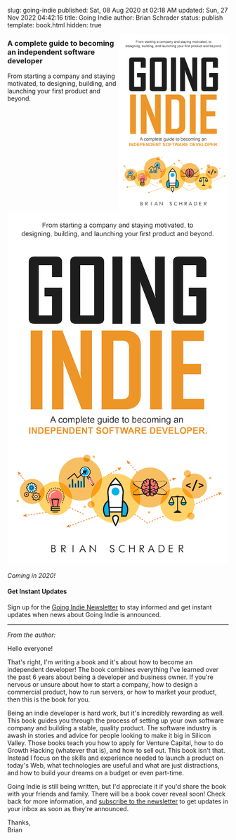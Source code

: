 slug: going-indie
published: Sat, 08 Aug 2020 at 02:18 AM
updated: Sun, 27 Nov 2022 04:42:16 
title: Going Indie
author: Brian Schrader
status: publish
template: book.html
hidden: true

<style>
    p { text-indent: 0px; }
</style>

<img
    class="not-too-small hide-on-mobile"
    style="float:right;width:250px;height:auto;"
    src="/images/going-indie/cover.jpg"
    width="250px"
/>

### A complete guide to becoming an independent software developer

From starting a company and staying motivated, to designing, building, and launching your first product and beyond.

<center class="show-on-mobile">
  <img src="/images/going-indie/cover.jpg"/>
</center>

*Coming in 2020!*


#### Get Instant Updates

Sign up for the [Going Indie Newsletter][1] to stay informed and get instant updates when news about Going Indie is announced.

[1]: https://tinyletter.com/goingindie

---

*From the author:*

Hello everyone!

That's right, I'm writing a book and it's about how to become an independent developer! The book combines everything I've learned over the past 6 years about being a developer and business owner. If you're nervous or unsure about how to start a company, how to design a commercial product, how to run servers, or how to market your product, then this is the book for you.

Being an indie developer is hard work, but it's incredibly rewarding as well. This book guides you through the process of setting up your own software company and building a stable, quality product. The software industry is awash in stories and advice for people looking to make it big in Silicon Valley. Those books teach you how to apply for Venture Capital, how to do Growth Hacking (whatever that is), and how to sell out. This book isn't that. Instead I focus on the skills and experience needed to launch a product on today's Web, what technologies are useful and what are just distractions, and how to build your dreams on a budget or even part-time.

Going Indie is still being written, but I'd appreciate it if you'd share the book with your friends and family. There will be a book cover reveal soon! Check back for more information, and [subscribe to the newsletter][1] to get updates in your inbox as soon as they're announced.

Thanks,<br />
Brian
